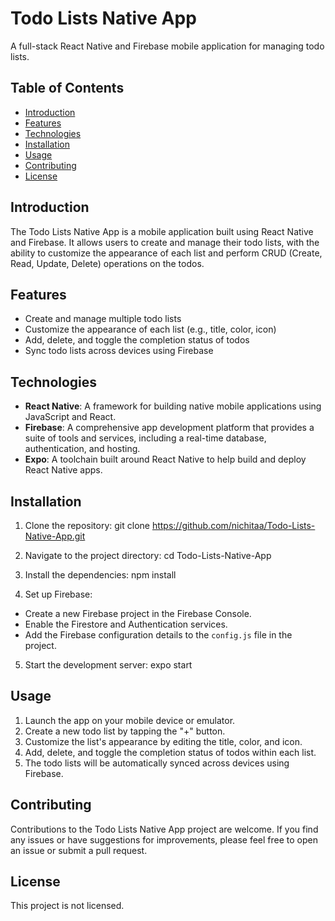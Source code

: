 # Todo Lists Native App

A full-stack React Native and Firebase mobile application for managing todo lists.

## Table of Contents
- [Introduction](#introduction)
- [Features](#features)
- [Technologies](#technologies)
- [Installation](#installation)
- [Usage](#usage)
- [Contributing](#contributing)
- [License](#license)

## Introduction
The Todo Lists Native App is a mobile application built using React Native and Firebase. It allows users to create and manage their todo lists, with the ability to customize the appearance of each list and perform CRUD (Create, Read, Update, Delete) operations on the todos.

## Features
- Create and manage multiple todo lists
- Customize the appearance of each list (e.g., title, color, icon)
- Add, delete, and toggle the completion status of todos
- Sync todo lists across devices using Firebase

## Technologies
- **React Native**: A framework for building native mobile applications using JavaScript and React.
- **Firebase**: A comprehensive app development platform that provides a suite of tools and services, including a real-time database, authentication, and hosting.
- **Expo**: A toolchain built around React Native to help build and deploy React Native apps.

## Installation
1. Clone the repository:
git clone https://github.com/nichitaa/Todo-Lists-Native-App.git
2. Navigate to the project directory:
cd Todo-Lists-Native-App
3. Install the dependencies:
npm install

4. Set up Firebase:
- Create a new Firebase project in the Firebase Console.
- Enable the Firestore and Authentication services.
- Add the Firebase configuration details to the `config.js` file in the project.
5. Start the development server:
expo start

## Usage
1. Launch the app on your mobile device or emulator.
2. Create a new todo list by tapping the "+" button.
3. Customize the list's appearance by editing the title, color, and icon.
4. Add, delete, and toggle the completion status of todos within each list.
5. The todo lists will be automatically synced across devices using Firebase.

## Contributing
Contributions to the Todo Lists Native App project are welcome. If you find any issues or have suggestions for improvements, please feel free to open an issue or submit a pull request.

## License
This project is not licensed.

